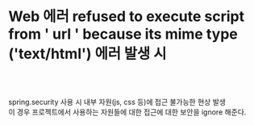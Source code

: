 <h1>Web 에러 refused to execute script from ' url ' because its mime type ('text/html') 에러 발생 시</h1>
<br><br>

<p>spring.security 사용 시 내부 자원(js, css 등)에 접근 불가능한 현상 발생<br>
이 경우 프로젝트에서 사용하는 자원들에 대한 접근에 대한 보안을 ignore 해준다.

</p>
